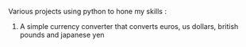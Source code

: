 Various projects using python to hone my skills :

1. A simple currency converter that converts euros, us dollars, british pounds and japanese yen
